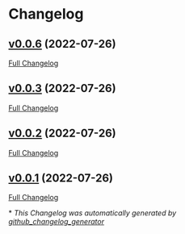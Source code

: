 # Changelog

## [v0.0.6](https://github.com/libis/teneo-extensions/tree/v0.0.6) (2022-07-26)

[Full Changelog](https://github.com/libis/teneo-extensions/compare/v0.0.3...v0.0.6)

## [v0.0.3](https://github.com/libis/teneo-extensions/tree/v0.0.3) (2022-07-26)

[Full Changelog](https://github.com/libis/teneo-extensions/compare/v0.0.2...v0.0.3)

## [v0.0.2](https://github.com/libis/teneo-extensions/tree/v0.0.2) (2022-07-26)

[Full Changelog](https://github.com/libis/teneo-extensions/compare/v0.0.1...v0.0.2)

## [v0.0.1](https://github.com/libis/teneo-extensions/tree/v0.0.1) (2022-07-26)

[Full Changelog](https://github.com/libis/teneo-extensions/compare/329c9b9baf64ec5af1356547242f18a954be34a5...v0.0.1)



\* *This Changelog was automatically generated by [github_changelog_generator](https://github.com/github-changelog-generator/github-changelog-generator)*
